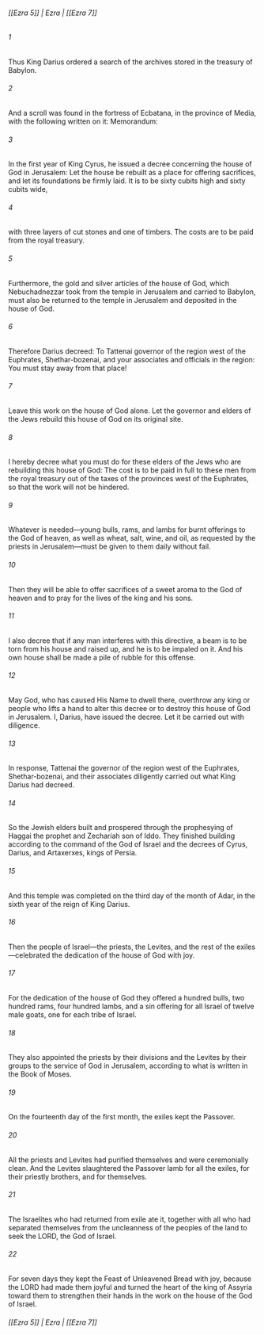 ###### [[Ezra 5]] | Ezra | [[Ezra 7]]

###### 1
Thus King Darius ordered a search of the archives stored in the treasury of Babylon.
###### 2
And a scroll was found in the fortress of Ecbatana, in the province of Media, with the following written on it: Memorandum:
###### 3
In the first year of King Cyrus, he issued a decree concerning the house of God in Jerusalem: Let the house be rebuilt as a place for offering sacrifices, and let its foundations be firmly laid. It is to be sixty cubits high and sixty cubits wide,
###### 4
with three layers of cut stones and one of timbers. The costs are to be paid from the royal treasury.
###### 5
Furthermore, the gold and silver articles of the house of God, which Nebuchadnezzar took from the temple in Jerusalem and carried to Babylon, must also be returned to the temple in Jerusalem and deposited in the house of God.
###### 6
Therefore Darius decreed: To Tattenai governor of the region west of the Euphrates, Shethar-bozenai, and your associates and officials in the region: You must stay away from that place!
###### 7
Leave this work on the house of God alone. Let the governor and elders of the Jews rebuild this house of God on its original site.
###### 8
I hereby decree what you must do for these elders of the Jews who are rebuilding this house of God: The cost is to be paid in full to these men from the royal treasury out of the taxes of the provinces west of the Euphrates, so that the work will not be hindered.
###### 9
Whatever is needed—young bulls, rams, and lambs for burnt offerings to the God of heaven, as well as wheat, salt, wine, and oil, as requested by the priests in Jerusalem—must be given to them daily without fail.
###### 10
Then they will be able to offer sacrifices of a sweet aroma to the God of heaven and to pray for the lives of the king and his sons.
###### 11
I also decree that if any man interferes with this directive, a beam is to be torn from his house and raised up, and he is to be impaled on it. And his own house shall be made a pile of rubble for this offense.
###### 12
May God, who has caused His Name to dwell there, overthrow any king or people who lifts a hand to alter this decree or to destroy this house of God in Jerusalem. I, Darius, have issued the decree. Let it be carried out with diligence.
###### 13
In response, Tattenai the governor of the region west of the Euphrates, Shethar-bozenai, and their associates diligently carried out what King Darius had decreed.
###### 14
So the Jewish elders built and prospered through the prophesying of Haggai the prophet and Zechariah son of Iddo. They finished building according to the command of the God of Israel and the decrees of Cyrus, Darius, and Artaxerxes, kings of Persia.
###### 15
And this temple was completed on the third day of the month of Adar, in the sixth year of the reign of King Darius.
###### 16
Then the people of Israel—the priests, the Levites, and the rest of the exiles—celebrated the dedication of the house of God with joy.
###### 17
For the dedication of the house of God they offered a hundred bulls, two hundred rams, four hundred lambs, and a sin offering for all Israel of twelve male goats, one for each tribe of Israel.
###### 18
They also appointed the priests by their divisions and the Levites by their groups to the service of God in Jerusalem, according to what is written in the Book of Moses.
###### 19
On the fourteenth day of the first month, the exiles kept the Passover.
###### 20
All the priests and Levites had purified themselves and were ceremonially clean. And the Levites slaughtered the Passover lamb for all the exiles, for their priestly brothers, and for themselves.
###### 21
The Israelites who had returned from exile ate it, together with all who had separated themselves from the uncleanness of the peoples of the land to seek the LORD, the God of Israel.
###### 22
For seven days they kept the Feast of Unleavened Bread with joy, because the LORD had made them joyful and turned the heart of the king of Assyria toward them to strengthen their hands in the work on the house of the God of Israel.

###### [[Ezra 5]] | Ezra | [[Ezra 7]]
